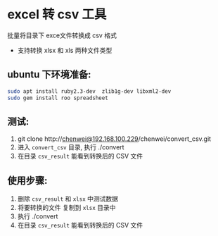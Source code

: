 # excel 转 csv 工具
批量将目录下 exce文件转换成 csv 格式

-   支持转换 xlsx 和 xls 两种文件类型


## ubuntu 下环境准备:

```sh
sudo apt install ruby2.3-dev  zlib1g-dev libxml2-dev
sudo gem install roo spreadsheet
```

##  测试:

1. git clone http://chenwei@192.168.100.229/chenwei/convert_csv.git
2. 进入 `convert_csv` 目录,  执行 ./convert
3. 在目录 `csv_result` 能看到转换后的 CSV 文件


## 使用步骤:

1. 删除 `csv_result` 和  `xlsx` 中测试数据
2. 将要转换的文件 复制到 `xlsx` 目录中
3. 执行 ./convert
4. 在目录 `csv_result` 能看到转换后的 CSV 文件
